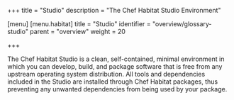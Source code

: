 +++
title = "Studio"
description = "The Chef Habitat Studio Environment"

[menu]
  [menu.habitat]
    title = "Studio"
    identifier = "overview/glossary-studio"
    parent = "overview"
    weight = 20

+++

The Chef Habitat Studio is a clean, self-contained, minimal environment in which you can develop, build, and package software that is free from any upstream operating system distribution. All tools and dependencies included in the Studio are installed through Chef Habitat packages, thus preventing any unwanted dependencies from being used by your package.


